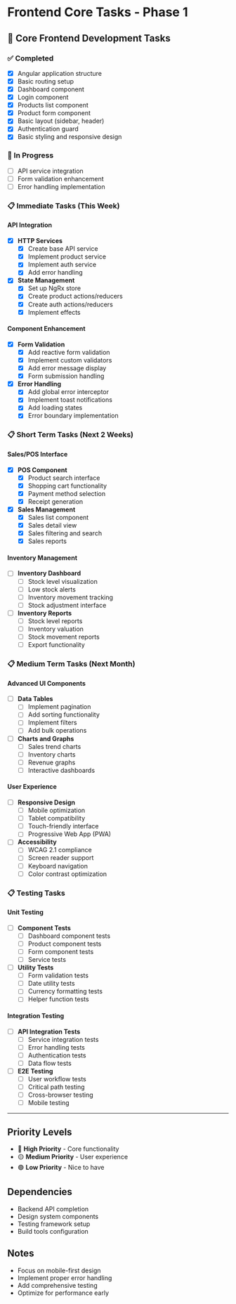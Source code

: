 # Frontend Core Tasks - Phase 1

## 🎨 Core Frontend Development Tasks

### ✅ Completed
- [x] Angular application structure
- [x] Basic routing setup
- [x] Dashboard component
- [x] Login component
- [x] Products list component
- [x] Product form component
- [x] Basic layout (sidebar, header)
- [x] Authentication guard
- [x] Basic styling and responsive design

### 🔄 In Progress
- [ ] API service integration
- [ ] Form validation enhancement
- [ ] Error handling implementation

### 📋 Immediate Tasks (This Week)

#### API Integration
- [x] **HTTP Services**
  - [x] Create base API service
  - [x] Implement product service
  - [x] Implement auth service
  - [x] Add error handling

- [x] **State Management**
  - [x] Set up NgRx store
  - [x] Create product actions/reducers
  - [x] Create auth actions/reducers
  - [x] Implement effects

#### Component Enhancement
- [x] **Form Validation**
  - [x] Add reactive form validation
  - [x] Implement custom validators
  - [x] Add error message display
  - [x] Form submission handling

- [x] **Error Handling**
  - [x] Add global error interceptor
  - [x] Implement toast notifications
  - [x] Add loading states
  - [x] Error boundary implementation

### 📋 Short Term Tasks (Next 2 Weeks)

#### Sales/POS Interface
- [x] **POS Component**
  - [x] Product search interface
  - [x] Shopping cart functionality
  - [x] Payment method selection
  - [x] Receipt generation

- [x] **Sales Management**
  - [x] Sales list component
  - [x] Sales detail view
  - [x] Sales filtering and search
  - [x] Sales reports

#### Inventory Management
- [ ] **Inventory Dashboard**
  - [ ] Stock level visualization
  - [ ] Low stock alerts
  - [ ] Inventory movement tracking
  - [ ] Stock adjustment interface

- [ ] **Inventory Reports**
  - [ ] Stock level reports
  - [ ] Inventory valuation
  - [ ] Stock movement reports
  - [ ] Export functionality

### 📋 Medium Term Tasks (Next Month)

#### Advanced UI Components
- [ ] **Data Tables**
  - [ ] Implement pagination
  - [ ] Add sorting functionality
  - [ ] Implement filters
  - [ ] Add bulk operations

- [ ] **Charts and Graphs**
  - [ ] Sales trend charts
  - [ ] Inventory charts
  - [ ] Revenue graphs
  - [ ] Interactive dashboards

#### User Experience
- [ ] **Responsive Design**
  - [ ] Mobile optimization
  - [ ] Tablet compatibility
  - [ ] Touch-friendly interface
  - [ ] Progressive Web App (PWA)

- [ ] **Accessibility**
  - [ ] WCAG 2.1 compliance
  - [ ] Screen reader support
  - [ ] Keyboard navigation
  - [ ] Color contrast optimization

### 📋 Testing Tasks

#### Unit Testing
- [ ] **Component Tests**
  - [ ] Dashboard component tests
  - [ ] Product component tests
  - [ ] Form component tests
  - [ ] Service tests

- [ ] **Utility Tests**
  - [ ] Form validation tests
  - [ ] Date utility tests
  - [ ] Currency formatting tests
  - [ ] Helper function tests

#### Integration Testing
- [ ] **API Integration Tests**
  - [ ] Service integration tests
  - [ ] Error handling tests
  - [ ] Authentication tests
  - [ ] Data flow tests

- [ ] **E2E Testing**
  - [ ] User workflow tests
  - [ ] Critical path testing
  - [ ] Cross-browser testing
  - [ ] Mobile testing

---

## Priority Levels
- 🔴 **High Priority** - Core functionality
- 🟡 **Medium Priority** - User experience
- 🟢 **Low Priority** - Nice to have

## Dependencies
- Backend API completion
- Design system components
- Testing framework setup
- Build tools configuration

## Notes
- Focus on mobile-first design
- Implement proper error handling
- Add comprehensive testing
- Optimize for performance early
